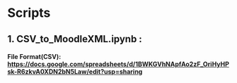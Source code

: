 # Scripts

## 1. CSV_to_MoodleXML.ipynb : 
#### File Format(CSV): https://docs.google.com/spreadsheets/d/1BWKGVhNApfAo2zF_OriHyHPsk-R6zkvA0XDN2bN5Law/edit?usp=sharing

